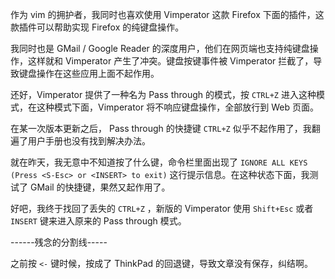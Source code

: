 

作为 vim 的拥护者，我同时也喜欢使用 Vimperator 这款 Firefox 下面的插件，这款插件可以帮助实现 Firefox 的纯键盘操作。

我同时也是 GMail / Google Reader 的深度用户，他们在网页端也支持纯键盘操作，这样就和 Vimperator 产生了冲突。键盘按键事件被
Vimperator 拦截了，导致键盘操作在这些应用上面不起作用。

还好，Vimperator 提供了一种名为 Pass through 的模式，按 `CTRL+Z` 进入这种模式，在这种模式下面，Vimperator
将不响应键盘操作，全部放行到 Web 页面。

在某一次版本更新之后， Pass through 的快捷键 `CTRL+Z` 似乎不起作用了，我翻遍了用户手册也没有找到解决办法。

就在昨天，我无意中不知道按了什么键，命令栏里面出现了 `IGNORE ALL KEYS (Press <S-Esc> or <INSERT> to
exit)` 这行提示信息。在这种状态下面，我测试了 GMail 的快捷键，果然又起作用了。

好吧，我终于找回了丢失的 `CTRL+Z` ，新版的 Vimperator 使用 `Shift+Esc` 或者 `INSERT` 键来进入原来的 Pass
through 模式。

------残念的分割线-----

之前按 `<-` 键时候，按成了 ThinkPad 的回退键，导致文章没有保存，纠结啊。


